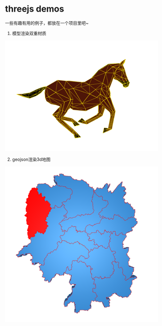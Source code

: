 # threejs demos

一些有趣有用的例子，都放在一个项目里吧~

1. 模型渲染双重材质
 <img src="assets/img/horse.png" />

2. geojson渲染3d地图
 <img src="assets/img/geojson.png" />
 
